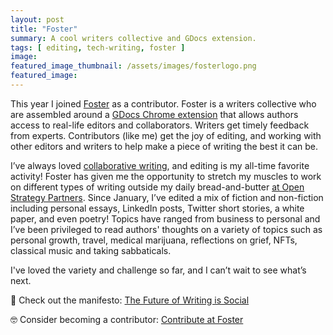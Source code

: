 ```yaml
---
layout: post
title: "Foster"
summary: A cool writers collective and GDocs extension.
tags: [ editing, tech-writing, foster ]
image: 
featured_image_thumbnail: /assets/images/fosterlogo.png
featured_image: 
---
```


This year I joined [Foster](https://www.foster.co/) as a contributor. Foster is a writers collective who are assembled around a
[GDocs Chrome extension](https://chrome.google.com/webstore/detail/foster-%E2%80%93-your-friendly-hu/naofaoalandhmapmbecoaajgmkkdeedg) that allows 
authors access to real-life editors and collaborators. Writers get timely feedback from experts. Contributors (like me) get the joy of editing, and 
working with other editors and writers to help make a piece of writing the best it can be.

I’ve always loved [collaborative writing](https://flicstar.com/collaboration-in-tech-writing), and editing is my all-time favorite activity! Foster 
has given me the opportunity to stretch my muscles to work on different types of writing outside my daily bread-and-butter [at Open Strategy Partners](https://openstrategypartners.com/about-us/). Since 
January, I’ve edited a mix of fiction and non-fiction including personal essays, LinkedIn posts, Twitter short stories, a white paper, and even poetry! Topics 
have ranged from business to personal and I’ve been privileged to read authors' thoughts on a variety of topics such as personal growth, travel, medical marijuana, 
reflections on grief, NFTs, classical music and taking sabbaticals. 

I've loved the variety and challenge so far, and I can’t wait to see what’s next. 

📝 Check out the manifesto: [The Future of Writing is Social](https://www.foster.co/manifesto)

🤓 Consider becoming a contributor: [Contribute at Foster](https://fosterwriting.notion.site/Contribute-at-Foster-d40226f3ddf64c6fbf1a9d8d9a004864)
